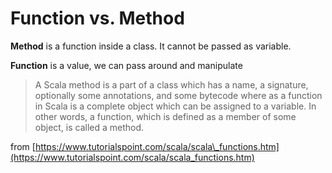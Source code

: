 # Function vs. Method

**Method** is a function inside a class. It cannot be passed as variable.

**Function** is a value, we can pass around and manipulate

> A Scala method is a part of a class which has a name, a signature, optionally some annotations, and some bytecode where as a function in Scala is a complete object which can be assigned to a variable. In other words, a function, which is defined as a member of some object, is called a method.

from [https://www.tutorialspoint.com/scala/scala\_functions.htm](https://www.tutorialspoint.com/scala/scala_functions.htm)

